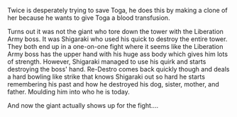 Twice is desperately trying to save Toga, he does this by making a clone of her because he wants to give Toga a blood transfusion. 

Turns out it was not the giant who tore down the tower with the Liberation Army boss. It was Shigaraki who used his quick to destroy the entire tower. They both end up in a one-on-one fight where it seems like the Liberation Army boss has the upper hand with his huge ass body which gives him lots of strength. However, Shigaraki managed to use his quirk and starts destroying the boss' hand. Re-Destro comes back quickly though and deals a hard bowling like strike that knows Shigaraki out so hard he starts remembering his past and how he destroyed his dog, sister, mother, and father. Moulding him into who he is today. 

And now the giant actually shows up for the fight….